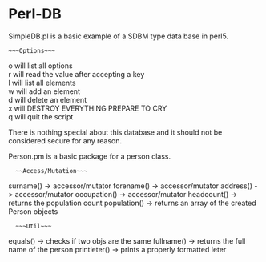 # Perl-DB
SimpleDB.pl is a basic example of a SDBM type data base in perl5.

    ~~~Options~~~
  o will list all options  
  r will read the value after accepting a key  
  l will list all elements  
  w will add an element  
  d will delete an element  
  x will DESTROY EVERYTHING PREPARE TO CRY  
  q will quit the script  



There is nothing special about this database 
and it should not be considered secure for any reason. 



Person.pm is a basic package for a person class. 
 
      ~~Access/Mutation~~~ 
  surname() -> accessor/mutator 
  forename() -> accessor/mutator 
  address() -> accessor/mutator 
  occupation() -> accessor/mutator 
  headcount() -> returns the population count 
  population() -> returns an array of the created Person objects 

      ~~~Util~~~ 
  equals() -> checks if two objs are the same 
  fullname() -> returns the full name of the person 
  printleter() -> prints a properly formatted leter 
